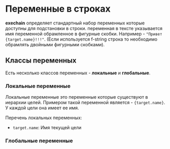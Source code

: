 # Переменные в строках

**exechain** определяет стандартный набор переменных которые доступны для подстановки в строки. переменная в тексте указывается имя переменной обрамленное в фигурные скобки. Например - `"Привет {target.name}!!!"`. (Если используется f-string строка то необходимо обрамлять двойными фигурными скобками).

## Классы переменных

Есть несколько классов переменных - **локальные** и **глобальные**. 

### Локальные переменные

Локальные переменные это переменные которые существуют в иерархии целей. Примером такой переменной является - `{target.name}`. У каждой цели она имеет ее имя.

Перечень локальных переменных:
- `target.name`: Имя текущей цели

### Глобальные переменные

